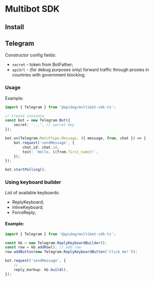 # Multibot SDK
## Install

## Telegram
Constructor config fields:
* `secret` - token from BotFather;
* `apiUrl` - (for debug purposes only) forward traffic through proxies in countries with government blocking;

### Usage
Example:
```typescript
import { Telegram } from '@apidog/multibot-sdk-ts';

// Create instance
const bot = new Telegram.Bot({
    secret: '...', // secret key
});

bot.on(Telegram.MatchType.Message, ({ message, from, chat }) => {
    bot.request('sendMessage', {
        chat_id: chat.id,
        text: `Hello, ${from.first_name}!`,
    });
});

bot.startPolling();
```

### Using keyboard builder
List of available keyboards:
* ReplyKeyboard;
* InlineKeyboard;
* ForceReply;

#### Example:
```typescript
import { Telegram } from '@apidog/multibot-sdk-ts';

const kb = new Telegram.ReplyKeyboardBuilder();
const row = kb.addRow(); // add row
row.addButton(new Telegram.ReplyKeyboardButton('Click me!'));

bot.request('sendMessage', {
    // ...
    reply_markup: kb.build(),
});
```
